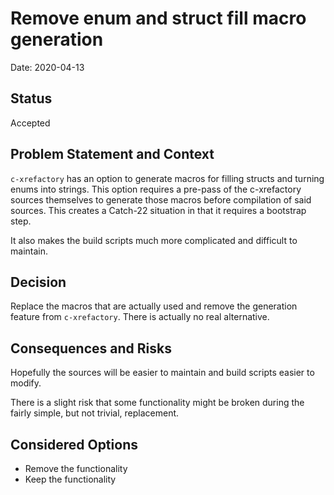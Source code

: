 # Remove enum and struct fill macro generation

Date: 2020-04-13

## Status

Accepted

## Problem Statement and Context

`c-xrefactory` has an option to generate macros for filling structs
and turning enums into strings. This option requires a pre-pass of the
c-xrefactory sources themselves to generate those macros before
compilation of said sources. This creates a Catch-22 situation in that
it requires a bootstrap step.

It also makes the build scripts much more complicated and difficult to
maintain.

## Decision

Replace the macros that are actually used and remove the generation
feature from `c-xrefactory`. There is actually no real alternative.

## Consequences and Risks

Hopefully the sources will be easier to maintain and build scripts
easier to modify.

There is a slight risk that some functionality might be broken during
the fairly simple, but not trivial, replacement.

## Considered Options

- Remove the functionality
- Keep the functionality
